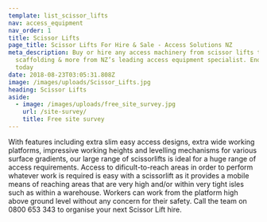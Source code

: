 ```yaml
---
template: list_scissor_lifts
nav: access_equipment
nav_order: 1
title: Scissor Lifts
page_title: Scissor Lifts For Hire & Sale - Access Solutions NZ
meta_description: Buy or hire any access machinery from scissor lifts to
  scaffolding & more from NZ’s leading access equipment specialist. Enquire
  today
date: 2018-08-23T03:05:31.808Z
image: /images/uploads/Scissor_Lifts.jpg
heading: Scissor Lifts
aside:
  - image: /images/uploads/free_site_survey.jpg
    url: /site-survey/
    title: Free site survey
---
```


With features including extra slim easy access designs, extra wide working platforms, impressive working heights and levelling mechanisms for various surface gradients, our large range of scissorlifts is ideal for a huge range of access requirements. Access to dificult-to-reach areas in order to perform whatever work is required is easy with a scissorlift as it provides a mobile means of reaching areas that are very high and/or within very tight isles such as within a warehouse. Workers can work from the platform high above ground level without any concern for their safety. Call the team on 0800 653 343 to organise your next Scissor Lift hire.
